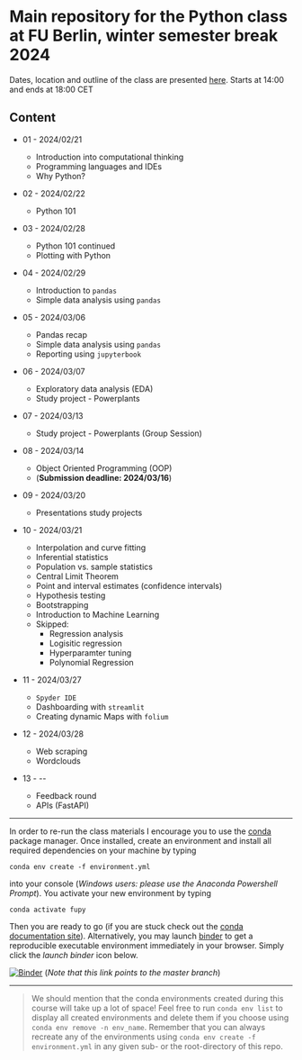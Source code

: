# Main repository for the Python class at FU Berlin, winter semester break 2024

Dates, location and outline of the class are presented [here](https://www.fu-berlin.de/vv/de/lv/835185).
Starts at 14:00 and ends at 18:00 CET

## Content

- 01 - 2024/02/21

  - Introduction into computational thinking
  - Programming languages and IDEs
  - Why Python?

- 02 - 2024/02/22

  - Python 101

- 03 - 2024/02/28

  - Python 101 continued
  - Plotting with Python

- 04 - 2024/02/29 

  - Introduction to `pandas`
  - Simple data analysis using `pandas`

- 05 - 2024/03/06

  - Pandas recap
  - Simple data analysis using `pandas`
  - Reporting using `jupyterbook`

- 06 - 2024/03/07

  - Exploratory data analysis (EDA)
  - Study project - Powerplants

- 07 - 2024/03/13

  - Study project - Powerplants (Group Session)

- 08 - 2024/03/14 
  - Object Oriented Programming (OOP)
  - (**Submission deadline: 2024/03/16**)
  
- 09 - 2024/03/20 
  - Presentations study projects 

- 10 - 2024/03/21
  
  - Interpolation and curve fitting
  - Inferential statistics
  - Population vs. sample statistics
  - Central Limit Theorem
  - Point and interval estimates (confidence intervals)
  - Hypothesis testing
  - Bootstrapping
  - Introduction to Machine Learning
  - Skipped:
    - Regression analysis
    - Logisitic regression
    - Hyperparamter tuning
    - Polynomial Regression

* 11 - 2024/03/27

  - `Spyder IDE`
  - Dashboarding with `streamlit`
  - Creating dynamic Maps with `folium` 

* 12 - 2024/03/28
  
  - Web scraping
  - Wordclouds

* 13 - -- 

  - Feedback round
  - APIs (FastAPI)
  
---

In order to re-run the class materials I encourage you to use the [conda](https://conda.io/docs/) package manager. Once installed, create an environment and install all required dependencies on your machine by typing

`conda env create -f environment.yml`

into your console (_Windows users: please use the Anaconda Powershell Prompt_). You activate your new environment by typing

`conda activate fupy`

Then you are ready to go (if you are stuck check out the [conda documentation site](https://conda.io/docs/user-guide/tasks/manage-environments.html#)). Alternatively, you may launch [binder](https://mybinder.org/) to get a reproducible executable environment immediately in your browser. Simply click the _launch binder_ icon below.

[![Binder](https://mybinder.org/badge_logo.svg)](https://mybinder.org/v2/gh/eotp/python-FU-class/master?urlpath=lab) (*Note that this link  points to the master branch*)

---

> We should mention that the conda environments created during this course will take up a lot of space!
> Feel free to run `conda env list` to display all created environments and delete them if you choose using `conda env remove -n env_name`.
> Remember that you can always recreate any of the environments using `conda env create -f environment.yml` in any given sub- or the root-directory of this repo. 
